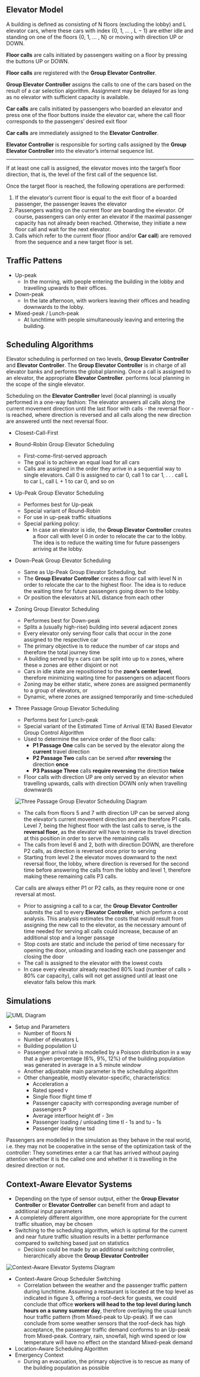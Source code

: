 ## Elevator Model

A building is defined as consisting of N floors (excluding the lobby) and L elevator cars, where these cars with index {0, 1, ... , L − 1} are either idle and standing on one of the floors {0, 1, ... , N} or moving with direction UP or DOWN.

**Floor calls** are calls initiated by passengers waiting on a floor by pressing the buttons UP or DOWN.

**Floor calls** are registered with the **Group Elevator Controller**.

**Group Elevator Controller** assigns the calls to one of the cars based on the result of a car selection algorithm. Assignment may be delayed for as long as no elevator with sufficient capacity is available.

**Car calls** are calls initiated by passengers who boarded an elevator and press one of the floor buttons inside the elevator car, where the call floor corresponds to the passengers’ desired exit floor

**Car calls** are immediately assigned to the **Elevator Controller**.

**Elevator Controller** is responsible for sorting calls assigned by the **Group Elevator Controller** into the elevator’s internal sequence list.

---

If at least one call is assigned, the elevator moves into the target’s floor direction, that is, the level of the first call of the sequence list.

Once the target floor is reached, the following operations are performed:

1. If the elevator’s current floor is equal to the exit floor of a boarded passenger, the passenger leaves the elevator
2. Passengers waiting on the current floor are boarding the elevator. Of course, passengers can only enter an elevator if the maximal passenger capacity has not already been reached. Otherwise, they initiate a new floor call
and wait for the next elevator.
3. Calls which refer to the current floor (floor and/or **Car call**) are removed from the sequence and a new target floor is set.

## Traffic Pattens

* Up-peak
	* In the morning, with people entering the building in the lobby and travelling upwards to their offices.
* Down-peak
	* In the late afternoon, with workers leaving their offices and heading downwards to the lobby.
* Mixed-peak / Lunch-peak
	* At lunchtime with people simultaneously leaving and entering the building.

## Scheduling Algorithms

Elevator scheduling is performed on two levels, **Group Elevator Controller** and **Elevator Controller**. The **Group Elevator Controller** is in charge of all elevator banks and performs the global planning. Once a call is assigned to an elevator, the appropriate **Elevator Controller**. performs local planning in the scope of the single elevator.

Scheduling on the **Elevator Controller** level (local planning) is usually performed in a one-way fashion: The elevator answers all calls along the current movement direction until the last floor with calls - the reversal floor - is reached, where direction is reversed and all calls along the new direction are answered until the next reversal floor.

* Closest-Call-First
* Round-Robin Group Elevator Scheduling
	* First-come-first-served approach
	* The goal is to achieve an equal load for all cars
	* Calls are assigned in the order they arrive in a sequential way to single elevators. Call 0 is assigned to car
0, call 1 to car 1, . . . call L to car L, call L + 1 to car 0, and so on
* Up-Peak Group Elevator Scheduling
	* Performes best for Up-peak
	* Special variant of Round-Robin
	* For use in up-peak traffic situations
	* Special parking policy:
		* In case an elevator is idle, the **Group Elevator Controller** creates a floor call with level 0 in order to relocate the car to the lobby. The idea is to reduce the waiting time for future passengers arriving at the lobby.
*  Down-Peak Group Elevator Scheduling
	* Same as Up-Peak Group Elevator Scheduling, but
	* The **Group Elevator Controller** creates a floor call with level N in order to relocate the car to the highest floor. The idea is to reduce the waiting time for future passengers going down to the lobby.
	* Or position the elevators at N/L distance from each other
* Zoning Group Elevator Scheduling
	* Performes best for Down-peak
	* Splits a (usually high-rise) building into several adjacent zones
	* Every elevator only serving floor calls that occur in the zone assigned to the respective car
	* The primary objective is to reduce the number of car stops and therefore the total journey time
	* A building served by `m` cars can be split into up to `m` zones, where these `m` zones are either disjoint or not
	* Cars in idle state are repositioned to the **zone’s center level**, therefore minimizing waiting time for passengers on adjacent floors
	* Zoning may be either static, where zones are assigned permanently to a group
of elevators, or 
	* Dynamic, where zones are assigned temporarily and time-scheduled
* Three Passage Group Elevator Scheduling
	* Performs best for Lunch-peak
	* Special variant of the Estimated Time of Arrival (ETA) Based Elevator Group Control Algorithm
	* Used to determine the service order of the floor calls:
		* **P1 Passage One** calls can be served by the elevator along the **current** travel direction
		* **P2 Passage Two** calls can be served after **reversing** the direction **once**
		* **P3 Passage Three** calls **require reversing** the direction **twice**
	* Floor calls with direction UP are only served by an elevator when travelling upwards, calls with direction DOWN only when travelling downwards

	![Three Passage Group Elevator Scheduling Diagram](https://github.com/00111000/Elevator-Scheduling-Simulator/blob/master/research-papers/Three-Passage-Group-Elevator-Scheduling.png)

	* The calls from floors 5 and 7 with direction UP can be served along the elevator’s current movement direction and are therefore P1 calls. Level 7, being the highest floor with the last calls to serve, is the **reversal floor**, as the elevator will have to reverse its travel direction at this position in order to serve the remaining calls
	* The calls from level 6 and 2, both with direction DOWN, are therefore P2 calls, as direction is reversed once prior to serving
	* Starting from level 2 the elevator moves downward to the next reversal floor, the lobby, where direction is reversed for the second time before answering the calls from the lobby and level 1, therefore making these remaining calls P3 calls.


	Car calls are always either P1 or P2 calls, as they require none or one reversal at most.


	* Prior to assigning a call to a car, the **Group Elevator Controller** submits the call to every **Elevator Controller**, which perform a cost analysis. This analysis estimates the costs that would result from assigning the new call to the elevator, as the necessary amount of time needed for serving all calls could increase, because of an additional stop and a longer passage
	* Stop costs are static and include the period of time necessary for opening the door, unloading and loading each one passenger and closing the door
	* The call is assigned to the elevator with the lowest costs
	* In case every elevator already reached 80% load (number of calls > 80% car capacity), calls will not get assigned until at least one elevator falls below this mark

## Simulations

![UML Diagram](https://github.com/00111000/Elevator-Scheduling-Simulator/blob/master/research-papers/UML-Diagram.png)

* Setup and Parameters
	* Number of floors N
	* Number of elevators L
	* Building population U
	* Passenger arrival rate is modelled by a Poisson distribution in a way that a given percentage (6%, 9%, 12%) of the building population was generated in average in a 5 minute window
	* Another adjustable main parameter is the scheduling algorithm
	* Other changeable, mostly elevator-specific, characteristics:
		* Acceleration a
		* Rated speed v
		* Single floor flight time tf
		* Passenger capacity with corresponding average number of passengers P
		* Average interfloor height df - 3m
		* Passenger loading / unloading time tl - 1s and tu - 1s
		* Passenger delay time tsd

Passengers are modelled in the simulation as they behave in the real world, i.e. they may not be cooperative in the sense of the optimization task of the controller: They sometimes enter a car that has arrived without paying attention whether it is the called one and whether it is travelling in the desired direction or not.

## Context-Aware Elevator Systems

* Depending on the type of sensor output, either the **Group Elevator Controller** or **Elevator Controller** can benefit from and adapt to additional input parameters
* A completely different algorithm, one more appropriate for the current traffic situation, may be chosen
* Switching to the scheduling algorithm, which is optimal for the current and near future traffic situation
results in a better performance compared to switching based just on statistics
	*  Decision could be made by an additional switching controller, hierarchically above the **Group Elevator Controller**

![Context-Aware Elevator Systems Diagram](https://github.com/00111000/Elevator-Scheduling-Simulator/blob/master/research-papers/Context-Aware-Elevator-Systems.png)

* Context-Aware Group Scheduler Switching
	* Correlation between the weather and the passenger traffic pattern during lunchtime. Assuming a restaurant is located at the top level as indicated in figure 3, offering a roof-deck for guests, we could conclude that office **workers will head to the top level during lunch hours on a sunny summer day**, therefore overlaying the usual lunch hour traffic pattern (from Mixed-peak to Up-peak). If we can conclude from some weather sensors that the roof-deck has high acceptance, the passenger traffic demand conforms to an Up-peak from Mixed-peak. Contrary, rain, snowfall, high wind speed or low temperature will have no effect on the standard Mixed-peak demand
* Location-Aware Scheduling Algorithm
* Emergency Context
	* During an evacuation, the primary objective is to rescue as many of the building population as possible







